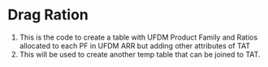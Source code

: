 # Drag Ration 
1. This is the code to create a table with UFDM Product Family and Ratios allocated to each PF in UFDM ARR but adding other attributes of TAT
2. This will be used to create another temp table that can be joined to TAT. 
